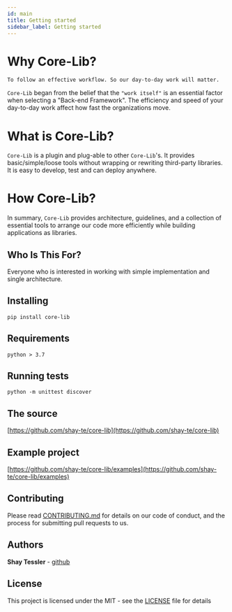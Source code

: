 ```yaml
---
id: main
title: Getting started
sidebar_label: Getting started
---
```

#

# Why Core-Lib?
`To follow an effective workflow. So our day-to-day work will matter.`

`Core-Lib` began from the belief that the `"work itself"` is an essential factor when selecting a "Back-end Framework".
The efficiency and speed of your day-to-day work affect how fast the organizations move.

# What is Core-Lib?
`Core-Lib` is a plugin and plug-able to other `Core-Lib`'s. It provides basic/simple/loose tools without wrapping or rewriting third-party libraries. It is easy to develop, test and can deploy anywhere.

# How Core-Lib?
In summary, `Core-Lib` provides architecture, guidelines, and a collection of essential tools to arrange our code more efficiently while building applications as libraries.

## Who Is This For?
Everyone who is interested in working with simple implementation and single architecture.


## Installing

    pip install core-lib

## Requirements

    python > 3.7

## Running tests

    python -m unittest discover

## The source

[https://github.com/shay-te/core-lib](https://github.com/shay-te/core-lib)

## Example project

[https://github.com/shay-te/core-lib/examples](https://github.com/shay-te/core-lib/examples)

## Contributing

Please read [CONTRIBUTING.md](https://gist.github.com/PurpleBooth/b24679402957c63ec426) for details on our code of conduct, and the process for submitting pull requests to us.


## Authors

**Shay Tessler**  - [github](https://github.com/shay-te)


## License

This project is licensed under the MIT - see the [LICENSE](https://github.com/shay-te/core-lib/blob/master/LICENSE) file for details

